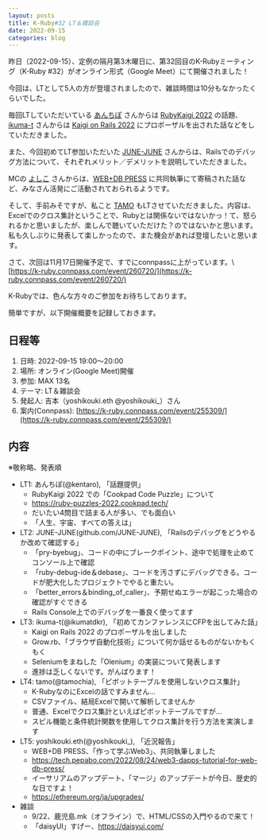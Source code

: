 ```yaml
---
layout: posts
title: K-Ruby#32 LT＆雑談会 
date: 2022-09-15
categories: blog
---
```


昨日（2022-09-15）、定例の隔月第3木曜日に、第32回目のK-Rubyミーティング（K-Ruby #32）がオンライン形式（Google Meet）にて開催されました！

今回は、LTとして5人の方が登壇されましたので、雑談時間は10分もなかったくらいでした。

毎回LTしていただいている [あんちぽ](https://twitter.com/kentaro) さんからは [RubyKaigi 2022](https://rubykaigi.org/2022/) の話題、[ikuma-t](https://twitter.com/ikumatdkr) さんからは [Kaigi on Rails 2022](https://kaigionrails.org/2022/) にプロポーザルを出された話などをしていただきました。

また、今回初めてLT参加いただいた [JUNE-JUNE](https://github.com/JUNE-JUNE) さんからは、Railsでのデバッグ方法について、それぞれメリット／デメリットを説明していただきました。

MCの [よしこ](https://twitter.com/yoshikouki_) さんからは、[WEB+DB PRESS](https://gihyo.jp/magazine/wdpress) に共同執筆にて寄稿された話など、みなさん活発にご活動されておられるようです。

そして、手前みそですが、私こと [TAMO](https://twitter.com/tamochia) もLTさせていただきました。内容は、Excelでのクロス集計ということで、Rubyとは関係ないではないかっ！て、怒られるかと思いましたが、楽しんで聴いていただけた？のではないかと思います。私も久しぶりに発表して楽しかったので、また機会があれば登壇したいと思います。

さて、次回は11月17日開催予定で、すでにconnpassに上がっています。\\
[https://k-ruby.connpass.com/event/260720/](https://k-ruby.connpass.com/event/260720/)

K-Rubyでは、色んな方々のご参加をお待ちしております。

簡単ですが、以下開催概要を記録しておきます。

## 日程等

1. 日時: 2022-09-15 19:00～20:00
2. 場所: オンライン(Google Meet)開催
3. 参加: MAX 13名
4. テーマ: LT＆雑談会
5. 発起人: 吉本（yoshikouki.eth @yoshikouki\_）さん
6. 案内(Connpass): [https://k-ruby.connpass.com/event/255309/](https://k-ruby.connpass.com/event/255309/)

## 内容

※敬称略、発表順

- LT1: あんちぽ(@kentaro), 「話題提供」
    - RubyKaigi 2022 での「Cookpad Code Puzzle」について
    - https://ruby-puzzles-2022.cookpad.tech/
    - だいたい4問目で詰まる人が多い、でも面白い
    - 「人生、宇宙、すべての答えは」 
- LT2: JUNE-JUNE(github.com/JUNE-JUNE), 「Railsのデバッグをどうやるか改めて確認する」
    - 「pry-byebug」、コードの中にブレークポイント、途中で処理を止めてコンソール上で確認
    - 「ruby-debug-ide＆debase」、コードを汚さずにデバッグできる。コードが肥大化したプロジェクトでやると重たい。
    - 「better\_errors＆binding\_of\_caller」、予期せぬエラーが起こった場合の確認がすぐできる
    - Rails Console上でのデバッグを一番良く使ってます
- LT3: ikuma-t(@ikumatdkr), 「初めてカンファレンスにCFPを出してみた話」
    - Kaigi on Rails 2022 のプロポーザルを出しました
    - Grow.rb、「ブラウザ自動化技術」について何か話せるものがないかもくもく
    - Seleniumをまねした「Olenium」の実装について発表します
    - 進捗は乏しくないです。がんばります！
- LT4: tamo(@tamochia), 「ピボットテーブルを使用しないクロス集計」
    - K-RubyなのにExcelの話ですみません...
    - CSVファイル、結局Excelで開いて解析してませんか
    - 普通、Excelでクロス集計といえばピボットテーブルですが...
    - スピル機能と条件統計関数を使用してクロス集計を行う方法を実演します
- LT5: yoshikouki.eth(@yoshikouki\_), 「近況報告」
    - WEB+DB PRESS、「作って学ぶWeb3」、共同執筆しました
    - https://tech.pepabo.com/2022/08/24/web3-dapps-tutorial-for-web-db-press/
    - イーサリアムのアップデート、「マージ」のアップデートが今日、歴史的な日ですよ！
    - https://ethereum.org/ja/upgrades/
 - 雑談
    - 9/22、鹿児島.mk（オフライン）で、HTML/CSSの入門やるので来て！
    - 「daisyUI」すげー、https://daisyui.com/
